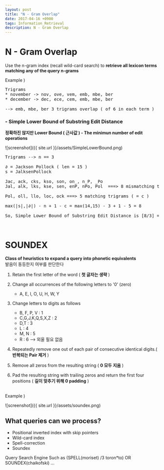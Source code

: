 ```yaml
---
layout: post
title: "N - Gram Overlap"
date: 2017-04-16 +0900
tags: Information_Retrieval
description: N - Gram Overlap
---
```


N - Gram Overlap
=====
Use the n-gram index (recall wild-card search) to **retrieve all lexicon terms matching any of the query n-grams**

Example )
<pre>
Trigrams
* november -> nov, ove, vem, emb, mbe, ber
* december -> dec, ece, cem, emb, mbe, ber
<br>--> emb, mbe, ber 3 trigrams overlap ( of 6 in each term )
</pre>

### - Simple Lower Bound of Substring Edit Distance
**정확하진 않지만 Lower Bound ( 근사값 ) - The minimun number of edit operations**

![screenshot]({{ site.url }}/assets/SimpleLowerBound.png)

<pre>
Trigrams --> n == 3

∂ = Jackson Pollock ( len = 15 )
s = JalksenPollock

Jac, ack, cks, kso, son, on_, n_P, _Po
Jal, alk, lks, kse, sen, enP, nPo, Pol&nbsp;&nbsp;===>&nbsp;8 mismatching trigrams

Pol, oll, llo, loc, ock ===> 5 matching trigrams ( = c )

max(|s|,|∂|) - n + 1 - c = max(14,15) - 3 + 1 - 5 = 8

So, Simple Lower Bound of Substring Edit Distance is [8/3] = 3
</pre>
<br>


SOUNDEX
======
**Class of heuristics to expand a query into phonetic equivalents**<br>
발음이 동등한지 여부를 판단한다

1. Retain the first letter of the word ( **첫 글자는 생략** )

2. Change all occurrences of the following letters to '0' (zero)
	- A, E, I, O, U, H, W, Y
3. Change letters to digits as follows
	- B, F, P, V : 1
	- C,G,J,K,Q,S,X,Z : 2
	- D,T : 3
	- L : 4
	- M, N : 5
	- R : 6
--> 외울 필요 없음

4. Repeatedly remove one out of each pair of consecutive identical digits.( **반복되는 Pair 제거** )
5. Remove all zeros from the resulting string ( **0 모두 지움** )
6. Pad the resulting string with trailing zeros and return the first four positions ( **길이 맞추기 위해 0 padding** )

<br>
Example )

![screenshot]({{ site.url }}/assets/soundex.png)

What queries can we process?
------
- Positional inverted index with skip pointers
- Wild-card index
- Spell-correction
- Soundex

Query Search Engine Such as (SPELL(moriset) /3 toron*to) OR
SOUNDEX(chaikofski) ...